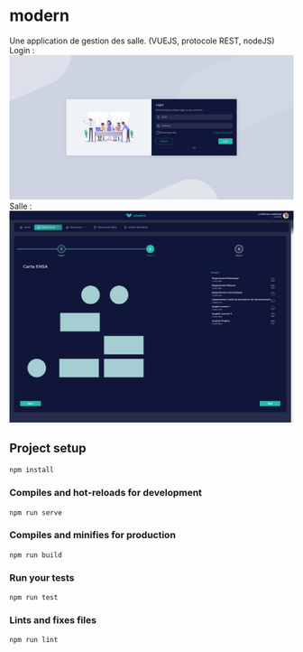 # modern

Une application de gestion des salle.
(VUEJS, protocole REST, nodeJS)
Login :
![Screenshot](captureProjetGestionSalle/login.png)
Salle :
![Screenshot](captureProjetGestionSalle/view.png)

## Project setup

```
npm install
```

### Compiles and hot-reloads for development

```
npm run serve
```

### Compiles and minifies for production

```
npm run build
```

### Run your tests

```
npm run test
```

### Lints and fixes files

```
npm run lint
```
